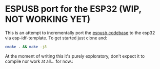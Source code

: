 ESPUSB port for the ESP32 (WIP, NOT WORKING YET)
================================================

This is an attempt to incrementally port the [espusb codebase](https://github.com/cnlohr/espusb) to the esp32 via esp-idf-template. To get started just clone and:

```bash
cmake . && make -j8
```

At the moment of writing this it's purely exploratory, don't expect it to compile nor work at all... for now.:
